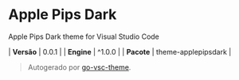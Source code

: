 # Apple Pips Dark

Apple Pips Dark theme for Visual Studio Code

| **Versão** | 0.0.1 |
| **Engine** | ^1.0.0 |
| **Pacote** | theme-applepipsdark |

> Autogerado por [go-vsc-theme](https://github.com/natalbu/go-vsc-theme).
